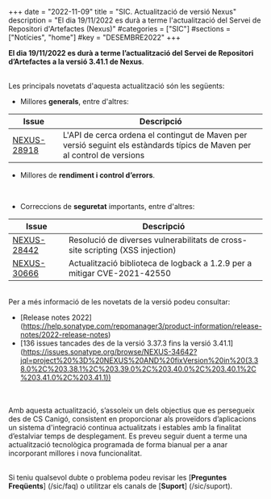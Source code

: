 +++
date        = "2022-11-09"
title       = "SIC. Actualització de versió Nexus"
description = "El dia 19/11/2022 es durà a terme l'actualització del Servei de Repositori d'Artefactes (Nexus)"
#categories  = ["SIC"]
#sections    = ["Notícies", "home"]
#key         = "DESEMBRE2022"
+++

**El dia 19/11/2022 es durà a terme l’actualització del Servei de Repositori d’Artefactes a la versió 3.41.1 de Nexus**.
<br/><br/>

Les principals novetats d'aquesta actualització són les següents:
<br/>

* Millores **generals**, entre d'altres:

|Issue|Descripció|
|-----------|----------|
|[NEXUS-28918](https://issues.sonatype.org/browse/NEXUS-28918)|L'API de cerca ordena el contingut de Maven per versió seguint els estàndards típics de Maven per al control de versions|

* Millores de **rendiment i control d’errors**.
<br/>

* Correccions de **seguretat** importants, entre d'altres:

|Issue|Descripció|
|-----------|----------|
|[NEXUS-28442](https://issues.sonatype.org/browse/NEXUS-28442)|Resolució de diverses vulnerabilitats de cross-site scripting (XSS injection)|
|[NEXUS-30666](https://issues.sonatype.org/browse/NEXUS-30666)|Actualització biblioteca de logback a 1.2.9 per a mitigar CVE-2021-42550|


<br/>
Per a més informació de les novetats de la versió podeu consultar:

- [Release notes 2022] (https://help.sonatype.com/repomanager3/product-information/release-notes/2022-release-notes)
- [136 issues tancades des de la versió 3.37.3 fins la versió 3.41.1] (https://issues.sonatype.org/browse/NEXUS-34642?jql=project%20%3D%20NEXUS%20AND%20fixVersion%20in%20(3.38.0%2C%203.38.1%2C%203.39.0%2C%203.40.0%2C%203.40.1%2C%203.41.0%2C%203.41.1))

<br/>
<br/>
Amb aquesta actualització, s’assoleix un dels objectius que es persegueix des de CS Canigó, consistent en proporcionar als
proveïdors d’aplicacions un sistema d'integració continua actualitzats i estables amb la finalitat d’estalviar temps de desplegament.
Es preveu seguir duent a terme una actualització tecnològica programada de forma bianual per a anar incorporant
millores i nova funcionalitat.
<br/>
<br/>

Si teniu qualsevol dubte o problema podeu revisar les [**Preguntes Freqüents**] (/sic/faq) o utilitzar els canals de [**Suport**] (/sic/suport).